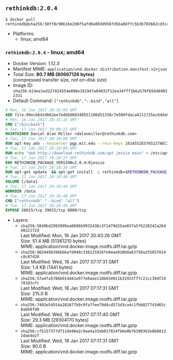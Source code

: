## `rethinkdb:2.0.4`

```console
$ docker pull rethinkdb@sha256:50ff8c90b1be2d6f5afd0a059d956fd5ba88ffc5b3b703662cd3c47385428bec
```

-	Platforms:
	-	linux; amd64

### `rethinkdb:2.0.4` - linux; amd64

-	Docker Version: 1.12.3
-	Manifest MIME: `application/vnd.docker.distribution.manifest.v2+json`
-	Total Size: **80.7 MB (80667126 bytes)**  
	(compressed transfer size, not on-disk size)
-	Image ID: `sha256:614ee1ed227414554e888e181947a04932f12ea34fff1b6a576fb56d69012331`
-	Default Command: `["rethinkdb","--bind","all"]`

```dockerfile
# Mon, 16 Jan 2017 20:35:09 GMT
ADD file:89ecb642d662ee7edbb868340551106d51336c7e589fdaca4111725ec64da957 in / 
# Mon, 16 Jan 2017 20:35:16 GMT
CMD ["/bin/bash"]
# Tue, 17 Jan 2017 20:09:27 GMT
MAINTAINER Daniel Alan Miller <dalanmiller@rethinkdb.com>
# Tue, 17 Jan 2017 20:10:08 GMT
RUN apt-key adv --keyserver pgp.mit.edu --recv-keys 1614552E5765227AEC39EFCFA7E00EF33A8F2399
# Tue, 17 Jan 2017 20:10:09 GMT
RUN echo "deb http://download.rethinkdb.com/apt jessie main" > /etc/apt/sources.list.d/rethinkdb.list
# Tue, 17 Jan 2017 20:10:27 GMT
ENV RETHINKDB_PACKAGE_VERSION=2.0.4~0jessie
# Tue, 17 Jan 2017 20:10:39 GMT
RUN apt-get update 	&& apt-get install -y rethinkdb=$RETHINKDB_PACKAGE_VERSION 	&& rm -rf /var/lib/apt/lists/*
# Tue, 17 Jan 2017 20:10:40 GMT
VOLUME [/data]
# Tue, 17 Jan 2017 20:10:40 GMT
WORKDIR /data
# Tue, 17 Jan 2017 20:10:40 GMT
CMD ["rethinkdb" "--bind" "all"]
# Tue, 17 Jan 2017 20:10:40 GMT
EXPOSE 28015/tcp 29015/tcp 8080/tcp
```

-	Layers:
	-	`sha256:5040bd2983909aa8896b9932438c3f1479d25ae837a5f6220242a264d0221f2d`  
		Last Modified: Mon, 16 Jan 2017 20:43:26 GMT  
		Size: 51.4 MB (51361210 bytes)  
		MIME: application/vnd.docker.image.rootfs.diff.tar.gzip
	-	`sha256:902449b396bbbafd940c336125926fe04ae010b0a63750a25565f024c8c07d20`  
		Last Modified: Wed, 18 Jan 2017 07:17:31 GMT  
		Size: 1.4 KB (1441 bytes)  
		MIME: application/vnd.docker.image.rootfs.diff.tar.gzip
	-	`sha256:57a4fa5706b014d41e977e0aee118b834911b32933fffc21cc39df2470103cfc`  
		Last Modified: Wed, 18 Jan 2017 07:17:31 GMT  
		Size: 215.0 B  
		MIME: application/vnd.docker.image.rootfs.diff.tar.gzip
	-	`sha256:7492e54554a282677b9c9fa7fee79d4cd573d3ca4c1fbb027743d65c8ab68fd0`  
		Last Modified: Wed, 18 Jan 2017 07:17:40 GMT  
		Size: 29.3 MB (29304170 bytes)  
		MIME: application/vnd.docker.image.rootfs.diff.tar.gzip
	-	`sha256:cf5157377d7119e90a2c9ae4a33ab017024fb6e0b76390363e8b60132dab4e2f`  
		Last Modified: Wed, 18 Jan 2017 07:17:31 GMT  
		Size: 90.0 B  
		MIME: application/vnd.docker.image.rootfs.diff.tar.gzip
